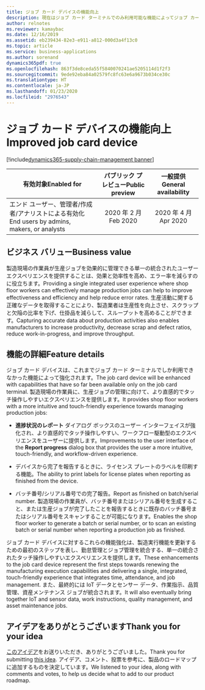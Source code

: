 ```yaml
---
title: ジョブ カード デバイスの機能向上
description: 現在はジョブ カード ターミナルでのみ利用可能な機能によってジョブ カード デバイスを強化することで、生産ジョブを管理する際に、より直感的でタッチ操作しやすいエクスペリエンスを製造現場の作業員に提供できます。
author: relnotes
ms.reviewer: kamaybac
ms.date: 12/16/2019
ms.assetid: eb239434-82e3-e911-a812-000d3a4f13c0
ms.topic: article
ms.service: business-applications
ms.author: sorenand
dynamics365pdf: true
ms.openlocfilehash: 863f3de8ceda55f5840070241ae5205114d1f2f3
ms.sourcegitcommit: 9ede92eba84a02579fc8fc63e6a9673b034ce30c
ms.translationtype: HT
ms.contentlocale: ja-JP
ms.lasthandoff: 01/23/2020
ms.locfileid: "2976543"
---
```

# <a name="improved-job-card-device"></a><span data-ttu-id="31cb5-103">ジョブ カード デバイスの機能向上</span><span class="sxs-lookup"><span data-stu-id="31cb5-103">Improved job card device</span></span>
[!include[dynamics365-supply-chain-management banner](../includes/dynamics365-supply-chain-management.md)]

| <span data-ttu-id="31cb5-104">有効対象</span><span class="sxs-lookup"><span data-stu-id="31cb5-104">Enabled for</span></span>    |  <span data-ttu-id="31cb5-105">パブリック プレビュー</span><span class="sxs-lookup"><span data-stu-id="31cb5-105">Public preview</span></span> | <span data-ttu-id="31cb5-106">一般提供</span><span class="sxs-lookup"><span data-stu-id="31cb5-106">General availability</span></span> | 
| ---------- | :----------: |:----------: |
|<span data-ttu-id="31cb5-107">エンド ユーザー、管理者/作成者/アナリストによる有効化</span><span class="sxs-lookup"><span data-stu-id="31cb5-107">End users by admins, makers, or analysts</span></span>|<span data-ttu-id="31cb5-108">2020 年 2 月</span><span class="sxs-lookup"><span data-stu-id="31cb5-108">Feb 2020</span></span>| <span data-ttu-id="31cb5-109">2020 年 4 月</span><span class="sxs-lookup"><span data-stu-id="31cb5-109">Apr 2020</span></span>|


## <a name="business-value"></a><span data-ttu-id="31cb5-110">ビジネス バリュー</span><span class="sxs-lookup"><span data-stu-id="31cb5-110">Business value</span></span>
<!-- bv start -->
<span data-ttu-id="31cb5-111">製造現場の作業員が生産ジョブを効果的に管理できる単一の統合されたユーザー エクスペリエンスを提供することは、効果と効率性を高め、エラー率を減らすのに役立ちます。</span><span class="sxs-lookup"><span data-stu-id="31cb5-111">Providing a single integrated user experience where shop floor workers can effectively manage production jobs can help to improve effectiveness and efficiency and help reduce error rates.</span></span> <span data-ttu-id="31cb5-112">生産活動に関する正確なデータを取得することにより、製造業者は生産性を向上させ、スクラップと欠陥の比率を下げ、仕掛品を減らして、スループットを高めることができます。</span><span class="sxs-lookup"><span data-stu-id="31cb5-112">Capturing accurate data about production activities also enables manufacturers to increase productivity, decrease scrap and defect ratios, reduce work-in-progress, and improve throughput.</span></span>
<!-- bv end -->



## <a name="feature-details"></a><span data-ttu-id="31cb5-113">機能の詳細</span><span class="sxs-lookup"><span data-stu-id="31cb5-113">Feature details</span></span>
<!--feature detail start -->
<span data-ttu-id="31cb5-114">ジョブ カード デバイスは、これまでジョブ カード ターミナルでしか利用できなかった機能によって強化されます。</span><span class="sxs-lookup"><span data-stu-id="31cb5-114">The job card device will be enhanced with capabilities that have so far been available only on the job card terminal.</span></span> <span data-ttu-id="31cb5-115">製造現場の作業員に、生産ジョブの管理に向けて、より直感的でタッチ操作しやすいエクスペリエンスを提供します。</span><span class="sxs-lookup"><span data-stu-id="31cb5-115">It provides shop floor workers with a more intuitive and touch-friendly experience towards managing production jobs:</span></span> 

- <span data-ttu-id="31cb5-116">**進捗状況のレポート** ダイアログ ボックスのユーザー インターフェイスが強化され、より直感的でタッチ操作しやすい、ワークフロー駆動型のエクスペリエンスをユーザーに提供します。</span><span class="sxs-lookup"><span data-stu-id="31cb5-116">Improvements to the user interface of the **Report progress** dialog box that provides the user a more intuitive, touch-friendly, and workflow-driven experience.</span></span>

- <span data-ttu-id="31cb5-117">デバイスから完了を報告するときに、ライセンス プレートのラベルを印刷する機能。</span><span class="sxs-lookup"><span data-stu-id="31cb5-117">The ability to print labels for license plates when reporting as finished from the device.</span></span>

- <span data-ttu-id="31cb5-118">バッチ番号/シリアル番号での完了報告。</span><span class="sxs-lookup"><span data-stu-id="31cb5-118">Report as finished on batch/serial number.</span></span> <span data-ttu-id="31cb5-119">製造現場の作業員が、バッチ番号またはシリアル番号を生成すること、または生産ジョブが完了したことを報告するときに既存のバッチ番号またはシリアル番号をスキャンすることが可能になります。</span><span class="sxs-lookup"><span data-stu-id="31cb5-119">Enables the shop floor worker to generate a batch or serial number, or to scan an existing batch or serial number when reporting a production job as finished.</span></span>

<span data-ttu-id="31cb5-120">ジョブ カード デバイスに対するこれらの機能強化は、製造実行機能を更新するための最初のステップを表し、勤怠管理とジョブ管理を統合する、単一の統合されたタッチ操作しやすいエクスペリエンスを提供します。</span><span class="sxs-lookup"><span data-stu-id="31cb5-120">These enhancements to the job card device represent the first steps towards renewing the manufacturing execution capabilities and delivering a single, integrated, touch-friendly experience that integrates time, attendance, and job management.</span></span> <span data-ttu-id="31cb5-121">また、最終的には IoT データとセンサー データ、作業指示、品質管理、資産メンテナンス ジョブが統合されます。</span><span class="sxs-lookup"><span data-stu-id="31cb5-121">It will also eventually bring together IoT and sensor data, work instructions, quality management, and asset maintenance jobs.</span></span> 
<!--feature detail end -->




## <a name="thank-you-for-your-idea"></a><span data-ttu-id="31cb5-122">アイデアをありがとうございます</span><span class="sxs-lookup"><span data-stu-id="31cb5-122">Thank you for your idea</span></span>
<span data-ttu-id="31cb5-123">[このアイデア](https://experience.dynamics.com/ideas/idea/?ideaid=f3073926-7219-e711-80c0-00155d460d59)をお送りいただき、ありがとうございました。</span><span class="sxs-lookup"><span data-stu-id="31cb5-123">Thank you for submitting [this idea](https://experience.dynamics.com/ideas/idea/?ideaid=f3073926-7219-e711-80c0-00155d460d59).</span></span> <span data-ttu-id="31cb5-124">アイデア、コメント、投票を参考に、製品のロードマップに追加するものを決定しています。</span><span class="sxs-lookup"><span data-stu-id="31cb5-124">We listened to your idea, along with comments and votes, to help us decide what to add to our product roadmap.</span></span>

